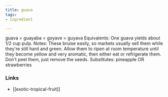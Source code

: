 ```yaml
---
title: guava
tags:
- ingredient

---
```

guava = guayaba = goyave = guyava Equivalents: One guava yields about 1/2 cup pulp. Notes: These bruise easily, so markets usually sell them while they're still hard and green. Allow them to ripen at room temperature until they become yellow and very aromatic, then either eat or refrigerate them. Don't peel them, just remove the seeds. Substitutes: pineapple OR strawberries

### Links

* [[exotic-tropical-fruit]]
